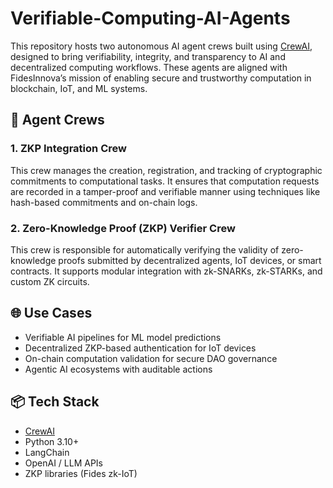 # Verifiable-Computing-AI-Agents

This repository hosts two autonomous AI agent crews built using [CrewAI](https://crewai.io), designed to bring verifiability, integrity, and transparency to AI and decentralized computing workflows. These agents are aligned with FidesInnova’s mission of enabling secure and trustworthy computation in blockchain, IoT, and ML systems.

## 🔧 Agent Crews

### 1. ZKP Integration Crew
This crew manages the creation, registration, and tracking of cryptographic commitments to computational tasks. It ensures that computation requests are recorded in a tamper-proof and verifiable manner using techniques like hash-based commitments and on-chain logs.

### 2. Zero-Knowledge Proof (ZKP) Verifier Crew
This crew is responsible for automatically verifying the validity of zero-knowledge proofs submitted by decentralized agents, IoT devices, or smart contracts. It supports modular integration with zk-SNARKs, zk-STARKs, and custom ZK circuits.

## 🌐 Use Cases
- Verifiable AI pipelines for ML model predictions
- Decentralized ZKP-based authentication for IoT devices
- On-chain computation validation for secure DAO governance
- Agentic AI ecosystems with auditable actions

## 📦 Tech Stack
- [CrewAI](https://crewai.io)
- Python 3.10+
- LangChain
- OpenAI / LLM APIs
- ZKP libraries (Fides zk-IoT)
